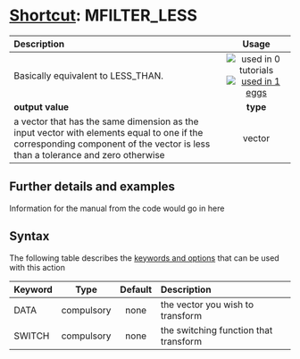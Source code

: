 # [Shortcut](shortcuts.md): MFILTER_LESS

| Description    | Usage |
|:--------|:--------:|
| Basically equivalent to LESS_THAN. | ![used in 0 tutorials](https://img.shields.io/badge/tutorials-0-red.svg)[![used in 1 eggs](https://img.shields.io/badge/nest-1-green.svg)](https://www.plumed-nest.org/browse.html?search=MFILTER_LESS)|
 | **output value** | **type** |
| a vector that has the same dimension as the input vector with elements equal to one if the corresponding component of the vector is less than a tolerance and zero otherwise | vector |

## Further details and examples 
Information for the manual from the code would go in here 
## Syntax 
The following table describes the [keywords and options](parsing.md) that can be used with this action 

| Keyword | Type | Default | Description |
|:-------|:----:|:-------:|:-----------|
| DATA | compulsory | none | the vector you wish to transform |
| SWITCH | compulsory | none | the switching function that transform |
